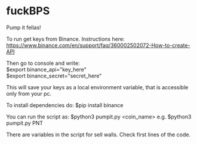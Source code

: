 # fuckBPS
Pump it fellas!

To run get keys from Binance. Instructions here: https://www.binance.com/en/support/faq/360002502072-How-to-create-API

Then go to console and write:                         
$export binance_api="key_here"                    
$export binance_secret="secret_here"

This will save your keys as a local environment variable, that is accessible only from your pc.

To install dependencies do:
$pip install binance

You can run the script as:
$python3 pumpit.py <coin_name> 
e.g.
$python3 pumpit.py PNT
 

There are variables in the script for sell walls. Check first lines of the code.
